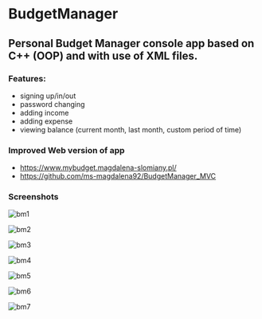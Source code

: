 # BudgetManager
## Personal Budget Manager console app based on C++ (OOP) and with use of XML files.

### Features:
- signing up/in/out
- password changing 
- adding income
- adding expense
- viewing balance (current month, last month, custom period of time)

### Improved Web version of app
- https://www.mybudget.magdalena-slomiany.pl/
- https://github.com/ms-magdalena92/BudgetManager_MVC

### Screenshots
![bm1](https://user-images.githubusercontent.com/59318234/120065548-238a4100-c072-11eb-813a-437d3e7f795b.png)

![bm2](https://user-images.githubusercontent.com/59318234/120065550-24bb6e00-c072-11eb-97eb-254f99d3d006.png)

![bm3](https://user-images.githubusercontent.com/59318234/120065551-24bb6e00-c072-11eb-851d-99d49b5c118d.png)

![bm4](https://user-images.githubusercontent.com/59318234/120065552-25540480-c072-11eb-9e8e-e6b359069b61.png)

![bm5](https://user-images.githubusercontent.com/59318234/120065554-25540480-c072-11eb-9a24-80273f2ba1fb.png)

![bm6](https://user-images.githubusercontent.com/59318234/120065555-25ec9b00-c072-11eb-967e-539a07b4a587.png)

![bm7](https://user-images.githubusercontent.com/59318234/120065556-25ec9b00-c072-11eb-9f9d-acc9d5da2392.png)
